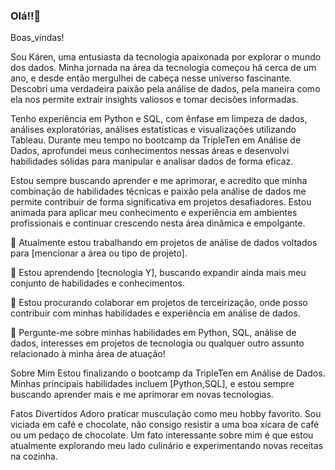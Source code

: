 ### Olá!!👋

 Boas_vindas!

Sou Káren, uma entusiasta da tecnologia apaixonada por explorar o mundo dos dados. Minha jornada na área da tecnologia começou há cerca de um ano, e desde então mergulhei de cabeça nesse universo fascinante. Descobri uma verdadeira paixão pela análise de dados, pela maneira como ela nos permite extrair insights valiosos e tomar decisões informadas.

Tenho experiência em Python e SQL, com ênfase em limpeza de dados, análises exploratórias, análises estatísticas e visualizações utilizando Tableau. Durante meu tempo no bootcamp da TripleTen em Análise de Dados, aprofundei meus conhecimentos nessas áreas e desenvolvi habilidades sólidas para manipular e analisar dados de forma eficaz.

Estou sempre buscando aprender e me aprimorar, e acredito que minha combinação de habilidades técnicas e paixão pela análise de dados me permite contribuir de forma significativa em projetos desafiadores. Estou animada para aplicar meu conhecimento e experiência em ambientes profissionais e continuar crescendo nesta área dinâmica e empolgante.

🔭 Atualmente estou trabalhando em projetos de análise de dados voltados para [mencionar a área ou tipo de projeto].

🌱 Estou aprendendo [tecnologia Y], buscando expandir ainda mais meu conjunto de habilidades e conhecimentos.

👯 Estou procurando colaborar em projetos de terceirização, onde posso contribuir com minhas habilidades e experiência em análise de dados.

💬 Pergunte-me sobre minhas habilidades em Python, SQL, análise de dados, interesses em projetos de tecnologia ou qualquer outro assunto relacionado à minha área de atuação!


Sobre Mim
Estou finalizando o bootcamp da TripleTen em Análise de Dados. Minhas principais habilidades incluem [Python,SQL], e estou sempre buscando aprender mais e me aprimorar em novas tecnologias.

Fatos Divertidos
Adoro praticar musculação como meu hobby favorito.
Sou viciada em café e chocolate, não consigo resistir a uma boa xícara de café ou um pedaço de chocolate.
Um fato interessante sobre mim é que estou atualmente explorando meu lado culinário e experimentando novas receitas na cozinha.


